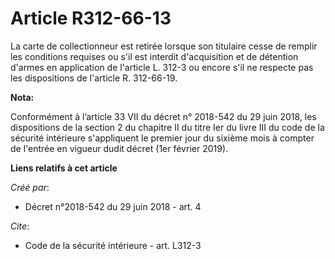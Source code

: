 # Article R312-66-13

La carte de collectionneur est retirée lorsque son titulaire cesse de remplir les conditions requises ou s'il est interdit
d'acquisition et de détention d'armes en application de l'article L. 312-3 ou encore s'il ne respecte pas les dispositions de
l'article R. 312-66-19.

**Nota:**

Conformément à l’article 33 VII du décret n° 2018-542 du 29 juin 2018, les dispositions de la section 2 du chapitre II du
titre Ier du livre III du code de la sécurité intérieure s'appliquent le premier jour du sixième mois à compter de l'entrée
en vigueur dudit décret (1er février 2019).

**Liens relatifs à cet article**

_Créé par_:

  - Décret n°2018-542 du 29 juin 2018 - art. 4

_Cite_:

  - Code de la sécurité intérieure - art. L312-3
